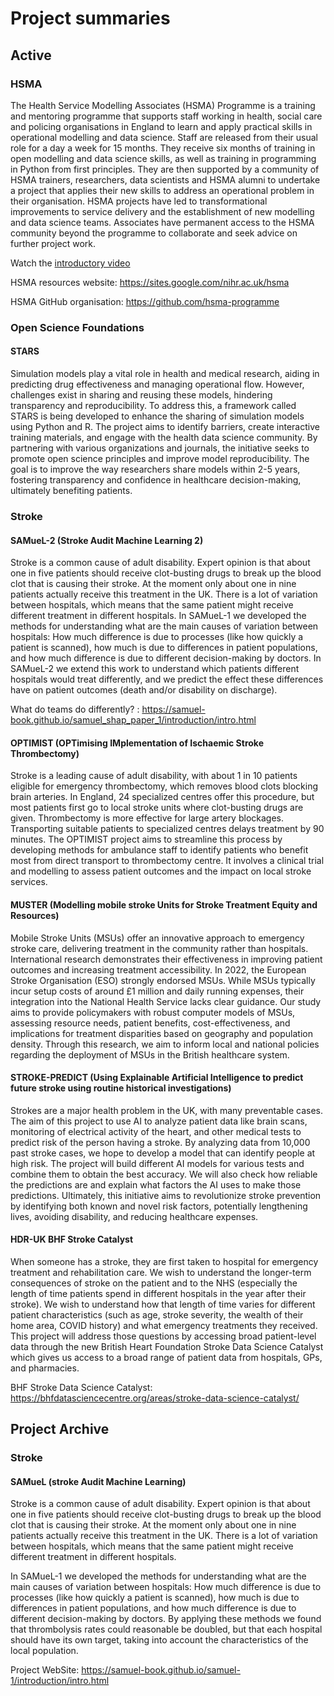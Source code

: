 # Project summaries

## **Active**

### HSMA

The Health Service Modelling Associates (HSMA) Programme is a training and mentoring programme that supports staff working in health, social care and policing organisations in England to learn and apply practical skills in operational modelling and data science. Staff are released from their usual role for a day a week for 15 months. They receive six months of training in open modelling and data science skills, as well as training in programming in Python from first principles. They are then supported by a community of HSMA trainers, researchers, data scientists and HSMA alumni to undertake a project that applies their new skills to address an operational problem in their organisation. HSMA projects have led to transformational improvements to service delivery and the establishment of new modelling and data science teams. Associates have permanent access to the HSMA community beyond the programme to collaborate and seek advice on further project work.

Watch the [introductory video](https://youtu.be/fhbul3qKBxQ)

HSMA resources website: https://sites.google.com/nihr.ac.uk/hsma

HSMA GitHub organisation: https://github.com/hsma-programme

### Open Science Foundations

#### STARS

Simulation models play a vital role in health and medical research, aiding in predicting drug effectiveness and managing operational flow. However, challenges exist in sharing and reusing these models, hindering transparency and reproducibility. To address this, a framework called STARS is being developed to enhance the sharing of simulation models using Python and R. The project aims to identify barriers, create interactive training materials, and engage with the health data science community. By partnering with various organizations and journals, the initiative seeks to promote open science principles and improve model reproducibility.  The goal is to improve the way researchers share models within 2-5 years, fostering transparency and confidence in healthcare decision-making, ultimately benefiting patients.

### Stroke 

#### SAMueL-2 (Stroke Audit Machine Learning 2)

Stroke is a common cause of adult disability. Expert opinion is that about one in five patients should receive clot-busting drugs to break up the blood clot that is causing their stroke. At the moment only about one in nine patients actually receive this treatment in the UK. There is a lot of variation between hospitals, which means that the same patient might receive different treatment in different hospitals. In SAMueL-1 we developed the methods for understanding what are the main causes of variation between hospitals: How much difference is due to processes (like how quickly a patient is scanned), how much is due to differences in patient populations, and how much difference is due to different decision-making by doctors. In SAMueL-2 we extend this work to understand which patients different hospitals would treat differently, and we predict the effect these differences have on patient outcomes (death and/or disability on discharge).

What do teams do differently? : https://samuel-book.github.io/samuel_shap_paper_1/introduction/intro.html

#### OPTIMIST (OPTimising IMplementation of Ischaemic Stroke Thrombectomy)

Stroke is a leading cause of adult disability, with about 1 in 10 patients eligible for emergency thrombectomy, which removes blood clots blocking brain arteries. In England, 24 specialized centres offer this procedure, but most patients first go to local stroke units where clot-busting drugs are given. Thrombectomy is more effective for large artery blockages. Transporting suitable patients to specialized centres delays treatment by 90 minutes. The OPTIMIST project aims to streamline this process by developing methods for ambulance staff to identify patients who benefit most from direct transport to thrombectomy centre. It involves a clinical trial and modelling to assess patient outcomes and the impact on local stroke services.

#### MUSTER (Modelling mobile stroke Units for Stroke Treatment Equity and Resources)

Mobile Stroke Units (MSUs) offer an innovative approach to emergency stroke care, delivering treatment in the community rather than hospitals. International research demonstrates their effectiveness in improving patient outcomes and increasing treatment accessibility. In 2022, the European Stroke Organisation (ESO) strongly endorsed MSUs. While MSUs typically incur setup costs of around £1 million and daily running expenses, their integration into the National Health Service lacks clear guidance. Our study aims to provide policymakers with robust computer models of MSUs, assessing resource needs, patient benefits, cost-effectiveness, and implications for treatment disparities based on geography and population density. Through this research, we aim to inform local and national policies regarding the deployment of MSUs in the British healthcare system.

#### STROKE-PREDICT (Using Explainable Artificial Intelligence to predict future stroke using routine historical investigations)

Strokes are a major health problem in the UK, with many preventable cases. The aim of this project to use AI to analyze patient data like brain scans, monitoring of electrical activity of the heart, and other medical tests to predict risk of the person having a stroke. By analyzing data from 10,000 past stroke cases, we hope to develop a model that can identify people at high risk. The project will build different AI models for various tests and combine them to obtain the best accuracy. We will also check how reliable the predictions are and explain what factors the AI uses to make those predictions. Ultimately, this initiative aims to revolutionize stroke prevention by identifying both known and novel risk factors, potentially lengthening lives, avoiding disability, and reducing healthcare expenses.

#### HDR-UK BHF Stroke Catalyst

When someone has a stroke, they are first taken to hospital for emergency treatment and rehabilitation care. We wish to understand the longer-term consequences of stroke on the patient and to the NHS (especially the length of time patients spend in different hospitals in the year after their stroke). We wish to understand how that length of time varies for different patient characteristics (such as age, stroke severity, the wealth of their home area, COVID history) and what emergency treatments they received. This project will address those questions by accessing broad patient-level data through the new British Heart Foundation Stroke Data Science Catalyst which gives us access to a broad range of patient data from hospitals, GPs, and pharmacies.

BHF Stroke Data Science Catalyst: https://bhfdatasciencecentre.org/areas/stroke-data-science-catalyst/

## **Project Archive**

### Stroke

#### SAMueL (stroke Audit Machine Learning)

Stroke is a common cause of adult disability. Expert opinion is that about one in five patients should receive clot-busting drugs to break up the blood clot that is causing their stroke. At the moment only about one in nine patients actually receive this treatment in the UK. There is a lot of variation between hospitals, which means that the same patient might receive different treatment in different hospitals.

In SAMueL-1 we developed the methods for understanding what are the main causes of variation between hospitals: How much difference is due to processes (like how quickly a patient is scanned), how much is due to differences in patient populations, and how much difference is due to different decision-making by doctors. By applying these methods we found that thrombolysis rates could reasonable be doubled, but that each hospital should have its own target, taking into account the characteristics of the local population.

Project WebSite: https://samuel-book.github.io/samuel-1/introduction/intro.html
